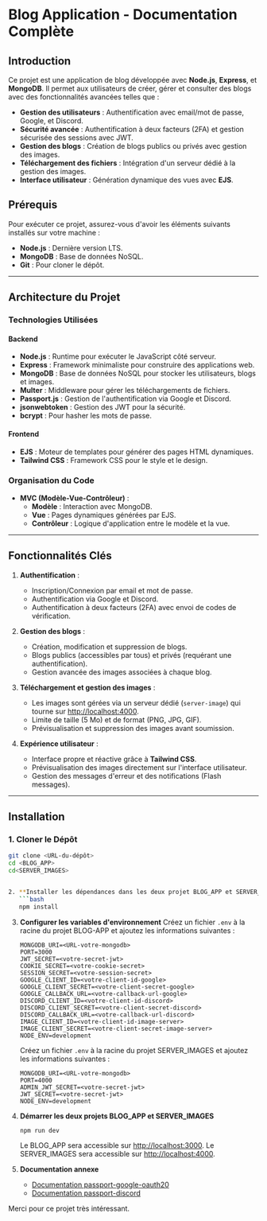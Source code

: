 
# Blog Application - Documentation Complète

## Introduction
Ce projet est une application de blog développée avec **Node.js**, **Express**, et **MongoDB**. Il permet aux utilisateurs de créer, gérer et consulter des blogs avec des fonctionnalités avancées telles que :

- **Gestion des utilisateurs** : Authentification avec email/mot de passe, Google, et Discord.
- **Sécurité avancée** : Authentification à deux facteurs (2FA) et gestion sécurisée des sessions avec JWT.
- **Gestion des blogs** : Création de blogs publics ou privés avec gestion des images.
- **Téléchargement des fichiers** : Intégration d'un serveur dédié à la gestion des images.
- **Interface utilisateur** : Génération dynamique des vues avec **EJS**.

## Prérequis
Pour exécuter ce projet, assurez-vous d'avoir les éléments suivants installés sur votre machine :

- **Node.js** : Dernière version LTS.
- **MongoDB** : Base de données NoSQL.
- **Git** : Pour cloner le dépôt.

---

## Architecture du Projet
### Technologies Utilisées
#### Backend
- **Node.js** : Runtime pour exécuter le JavaScript côté serveur.
- **Express** : Framework minimaliste pour construire des applications web.
- **MongoDB** : Base de données NoSQL pour stocker les utilisateurs, blogs et images.
- **Multer** : Middleware pour gérer les téléchargements de fichiers.
- **Passport.js** : Gestion de l'authentification via Google et Discord.
- **jsonwebtoken** : Gestion des JWT pour la sécurité.
- **bcrypt** : Pour hasher les mots de passe.

#### Frontend
- **EJS** : Moteur de templates pour générer des pages HTML dynamiques.
- **Tailwind CSS** : Framework CSS pour le style et le design.

### Organisation du Code
- **MVC (Modèle-Vue-Contrôleur)** :
  - **Modèle** : Interaction avec MongoDB.
  - **Vue** : Pages dynamiques générées par EJS.
  - **Contrôleur** : Logique d'application entre le modèle et la vue.

---

## Fonctionnalités Clés
1. **Authentification** :
   - Inscription/Connexion par email et mot de passe.
   - Authentification via Google et Discord.
   - Authentification à deux facteurs (2FA) avec envoi de codes de vérification.

2. **Gestion des blogs** :
   - Création, modification et suppression de blogs.
   - Blogs publics (accessibles par tous) et privés (requérant une authentification).
   - Gestion avancée des images associées à chaque blog.

3. **Téléchargement et gestion des images** :
   - Les images sont gérées via un serveur dédié (`server-image`) qui tourne sur [http://localhost:4000](http://localhost:4000).
   - Limite de taille (5 Mo) et de format (PNG, JPG, GIF).
   - Prévisualisation et suppression des images avant soumission.

4. **Expérience utilisateur** :
   - Interface propre et réactive grâce à **Tailwind CSS**.
   - Prévisualisation des images directement sur l'interface utilisateur.
   - Gestion des messages d'erreur et des notifications (Flash messages).

---

## Installation

### 1. Cloner le Dépôt
```bash
git clone <URL-du-dépôt>
cd <BLOG_APP>
cd<SERVER_IMAGES>


2. **Installer les dépendances dans les deux projet BLOG_APP et SERVER_IMAGE**
   ```bash
   npm install
   ```

3. **Configurer les variables d'environnement**
   Créez un fichier `.env` à la racine du projet BLOG-APP et ajoutez les informations suivantes :
   ```env
   MONGODB_URI=<URL-votre-mongodb>
   PORT=3000
   JWT_SECRET=<votre-secret-jwt>
   COOKIE_SECRET=<votre-cookie-secret>
   SESSION_SECRET=<votre-session-secret>
   GOOGLE_CLIENT_ID=<votre-client-id-google>
   GOOGLE_CLIENT_SECRET=<votre-client-secret-google>
   GOOGLE_CALLBACK_URL=<votre-callback-url-google>
   DISCORD_CLIENT_ID=<votre-client-id-discord>
   DISCORD_CLIENT_SECRET=<votre-client-secret-discord>
   DISCORD_CALLBACK_URL=<votre-callback-url-discord>
   IMAGE_CLIENT_ID=<votre-client-id-image-server>
   IMAGE_CLIENT_SECRET=<votre-client-secret-image-server>
   NODE_ENV=development
   ```
   Créez un fichier `.env` à la racine du projet SERVER_IMAGES et ajoutez les informations suivantes :
   ```env
   MONGODB_URI=<URL-votre-mongodb>
   PORT=4000
   ADMIN_JWT_SECRET=<votre-secret-jwt>
   JWT_SECRET=<votre-secret-jwt>
   NODE_ENV=development
   ```

4. **Démarrer les deux projets BLOG_APP et SERVER_IMAGES**
   ```bash
   npm run dev
   ```
   Le BLOG_APP sera accessible sur [http://localhost:3000](http://localhost:3000).
   Le SERVER_IMAGES sera accessible sur [http://localhost:4000](http://localhost:4000).

5. **Documentation annexe**
    - [Documentation passport-google-oauth20](https://www.passportjs.org/packages/passport-google-oauth20/)
    - [Documentation passport-discord](https://www.passportjs.org/packages/passport-discord/)


Merci pour ce projet très intéressant.